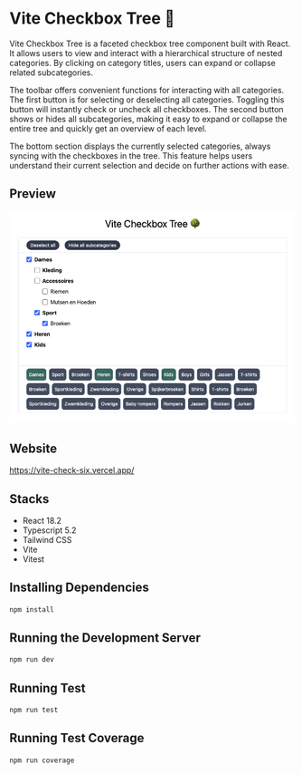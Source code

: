# Vite Checkbox Tree 🌳

Vite Checkbox Tree is a faceted checkbox tree component built with React. It allows users to view and interact with a hierarchical structure of nested categories. By clicking on category titles, users can expand or collapse related subcategories.

The toolbar offers convenient functions for interacting with all categories. The first button is for selecting or deselecting all categories. Toggling this button will instantly check or uncheck all checkboxes. The second button shows or hides all subcategories, making it easy to expand or collapse the entire tree and quickly get an overview of each level.

The bottom section displays the currently selected categories, always syncing with the checkboxes in the tree. This feature helps users understand their current selection and decide on further actions with ease.

## Preview

[![Preview](https://github.com/hengleeyi/vite-check/blob/main/preview.png?raw=true)](http://github.com/hengleeyi/fredex/)

## Website

https://vite-check-six.vercel.app/

## Stacks
- React 18.2
- Typescript 5.2
- Tailwind CSS
- Vite
- Vitest

## Installing Dependencies

```bash
npm install
```

## Running the Development Server

```bash
npm run dev
```

## Running Test
```bash
npm run test
```

## Running Test Coverage
```bash
npm run coverage
```
